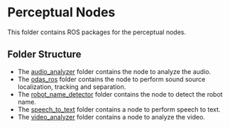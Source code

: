 # Perceptual Nodes
This folder contains ROS packages for the perceptual nodes.

## Folder Structure
- The [audio_analyzer](audio_analyzer) folder contains the node to analyze the audio.
- The [odas_ros](https://github.com/introlab/odas_ros/tree/cbb3591bde27781bac936dbbab01dbb75ce6294f) folder contains the node to perform sound source localization, tracking and separation.
- The [robot_name_detector](robot_name_detector) folder contains the node to detect the robot name.
- The [speech_to_text](speech_to_text) folder contains a node to perform speech to text.
- The [video_analyzer](video_analyzer) folder contains a node to analyze the video.
